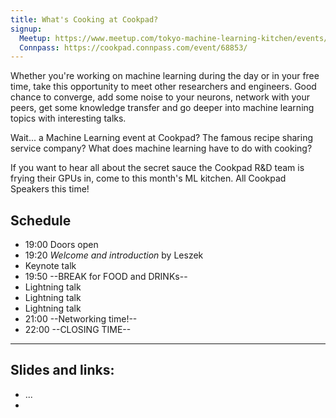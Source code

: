 ```yaml
---
title: What's Cooking at Cookpad?
signup: 
  Meetup: https://www.meetup.com/tokyo-machine-learning-kitchen/events/243942675/
  Connpass: https://cookpad.connpass.com/event/68853/
---
```


Whether you're working on machine learning during the day or in your free time, take this opportunity to meet other researchers and engineers. Good chance to converge, add some noise to your neurons, network with your peers, get some knowledge transfer and go deeper into machine learning topics with interesting talks.

Wait... a Machine Learning event at Cookpad? The famous recipe sharing service company? What does machine learning have to do with cooking?

If you want to hear all about the secret sauce the Cookpad R&D team is frying their GPUs in, come to this month's ML kitchen. All Cookpad Speakers this time!

## Schedule

- 19:00 Doors open
- 19:20 *Welcome and introduction* by Leszek
- Keynote talk
- 19:50 --BREAK for FOOD and DRINKs--
- Lightning talk
- Lightning talk
- Lightning talk
- 21:00 --Networking time!--
- 22:00 --CLOSING TIME--

---

## Slides and links:

- ...
- 
